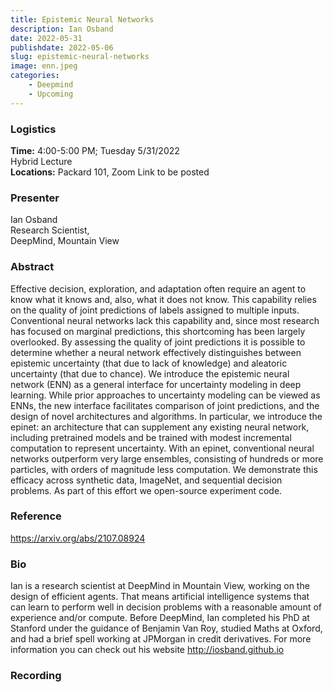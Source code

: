 ```yaml
---
title: Epistemic Neural Networks
description: Ian Osband
date: 2022-05-31
publishdate: 2022-05-06
slug: epistemic-neural-networks
image: enn.jpeg
categories:
    - Deepmind
    - Upcoming
---
```


### Logistics
<p>
    <strong> Time:</strong> 4:00-5:00 PM; Tuesday 5/31/2022<br>
    Hybrid Lecture <br>
    <strong>Locations:</strong> Packard 101, Zoom Link to be posted <br>
</p>

### Presenter
<p>
    Ian Osband<br>
    Research Scientist,<br>
    DeepMind, Mountain View<br>
</p>

### Abstract
<p>
    Effective decision, exploration, and adaptation often require an agent to know what it knows and, also, what it does not know.
    This capability relies on the quality of joint predictions of labels assigned to multiple inputs.  
    Conventional neural networks lack this capability and, since most research has focused on marginal predictions, this shortcoming has been largely overlooked.
    By assessing the quality of joint predictions it is possible to determine whether a neural network effectively distinguishes between epistemic uncertainty (that due to lack of knowledge) and aleatoric uncertainty (that due to chance).
    We introduce the epistemic neural network (ENN) as a general interface for uncertainty modeling in deep learning.
    While prior approaches to uncertainty modeling can be viewed as ENNs, the new interface facilitates comparison of joint predictions, and the design of novel architectures and algorithms.
    In particular, we introduce the epinet: an architecture that can supplement any existing neural network, including pretrained models and be trained with modest incremental computation to represent uncertainty.
    With an epinet, conventional neural networks outperform very large ensembles, consisting of hundreds or more particles, with orders of magnitude less computation.
    We demonstrate this efficacy across synthetic data, ImageNet, and sequential decision problems.
    As part of this effort we open-source experiment code.
</p>

### Reference
<a href="url" target="_blank" rel="noopener noreferrer">https://arxiv.org/abs/2107.08924</a>

### Bio
<p>
    Ian is a research scientist at DeepMind in Mountain View, working on the design of efficient agents.
    That means artificial intelligence systems that can learn to perform well in decision problems with a reasonable amount of experience and/or compute.
    Before DeepMind, Ian completed his PhD at Stanford under the guidance of Benjamin Van Roy, studied Maths at Oxford, and had a brief spell working at JPMorgan in credit derivatives.
    For more information you can check out his website <a href="http://iosband.github.io" target="_blank" >http://iosband.github.io </a>
</p>

### Recording
